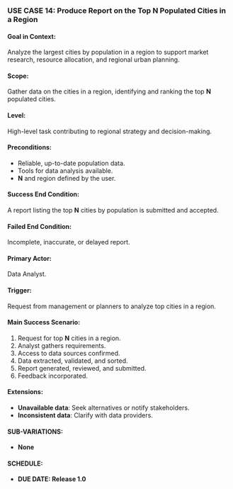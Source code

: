 ### USE CASE 14: **Produce Report on the Top N Populated Cities in a Region**

#### **Goal in Context**:
Analyze the largest cities by population in a region to support market research, resource allocation, and regional urban planning.

#### **Scope**:
Gather data on the cities in a region, identifying and ranking the top **N** populated cities.

#### **Level**:
High-level task contributing to regional strategy and decision-making.

#### **Preconditions**:
- Reliable, up-to-date population data.
- Tools for data analysis available.
- **N** and region defined by the user.

#### **Success End Condition**:
A report listing the top **N** cities by population is submitted and accepted.

#### **Failed End Condition**:
Incomplete, inaccurate, or delayed report.

#### **Primary Actor**:
Data Analyst.

#### **Trigger**:
Request from management or planners to analyze top cities in a region.

#### **Main Success Scenario**:
1. Request for top **N** cities in a region.
2. Analyst gathers requirements.
3. Access to data sources confirmed.
4. Data extracted, validated, and sorted.
5. Report generated, reviewed, and submitted.
6. Feedback incorporated.

#### **Extensions**:
- **Unavailable data**: Seek alternatives or notify stakeholders.
- **Inconsistent data**: Clarify with data providers.

#### **SUB-VARIATIONS**:
- **None**

#### **SCHEDULE**:
- **DUE DATE: Release 1.0**